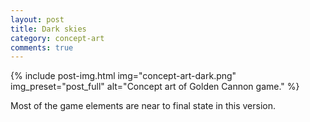 ```yaml
---
layout: post
title: Dark skies
category: concept-art
comments: true
---
```


{% include post-img.html img="concept-art-dark.png" img_preset="post_full" alt="Concept art of Golden Cannon game." %}

Most of the game elements are near to final state in this version.